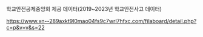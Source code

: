 학교안전공제중앙회 제공 데이터(2019~2023년 학교안전사고 데이터)

https://www.xn--289axkt9l0mao04fs9c7wrl7hfxc.com/filaboard/detail.php?c=p&v=v&s=22
